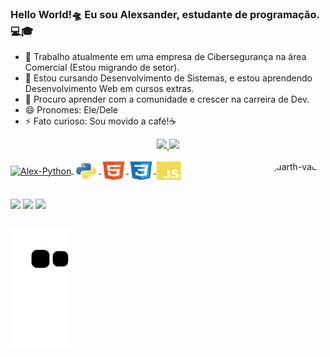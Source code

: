 ### Hello World!🛸 Eu sou Alexsander, estudante de programação.💻🎓

- 🔭 Trabalho atualmente em uma empresa de Cibersegurança na área Comercial (Estou migrando de setor).
- 🌱 Estou cursando Desenvolvimento de Sistemas, e estou aprendendo Desenvolvimento Web em cursos extras.
- 🤔 Procuro aprender com a comunidade e crescer na carreira de Dev.
- 😄 Pronomes: Ele/Dele
- ⚡ Fato curioso: Sou movido a café!☕


<div align="center">
  <a href="https://github.com/AvengerX8">
  <img height="180em" src="https://github-readme-stats.vercel.app/api?username=AvengerX8&show_icons=true&theme=algolia&include_all_commits=true&count_private=true"/>
  <img height="180em" src="https://github-readme-stats.vercel.app/api/top-langs/?username=AvengerX8&layout=compact&langs_count=7&theme=algolia"/>
</div>
<div style="display: inline_block"><br>
  <img align="center" alt="Alex-Python" height="30" width="40" src="https://cdn.jsdelivr.net/gh/devicons/devicon/icons/c/c-original.svg"">
  <img align="center" alt="Alex-Python" height="30" width="40" src="https://raw.githubusercontent.com/devicons/devicon/master/icons/python/python-original.svg">         
  <img align="center" alt="Alex-HTML" height="30" width="40" src="https://raw.githubusercontent.com/devicons/devicon/master/icons/html5/html5-original.svg">
  <img align="center" alt="Alex-CSS" height="30" width="40" src="https://raw.githubusercontent.com/devicons/devicon/master/icons/css3/css3-original.svg">   
  <img align="center" alt="Alex-Js" height="30" width="40" src="https://raw.githubusercontent.com/devicons/devicon/master/icons/javascript/javascript-plain.svg">
  <img align="right" alt="darth-vader" height="150" style="border-radius:50px;" 
src="https://media.discordapp.net/attachments/972619949006815232/1008875880090697868/darth-vader.gif">
</div>                                                                                                                                     

##

<div>
  <a href="linkedin.com/in/alexsander-furtado-2b7448165" target="_blank"><img src="https://img.shields.io/badge/-LinkedIn-%230077B5?style=for-the-badge&logo=linkedin&logoColor=white" target="_blank"></a> 
  <a href = "mailto:alexsander.f.lex@gmail.com"><img src="https://img.shields.io/badge/-Gmail-%23333?style=for-the-badge&logo=gmail&logoColor=white" target="_blank"></a>
  <a href="https://www.instagram.com/alexsander.furtado" target="_blank"><img src="https://img.shields.io/badge/-Instagram-%23E4405F?style=for-the-badge&logo=instagram&logoColor=white" target="_blank"></a>

##

![Snake animation](https://github.com/AvengerX8/AvengerX8/blob/output/github-contribution-grid-snake.svg)

</div>

